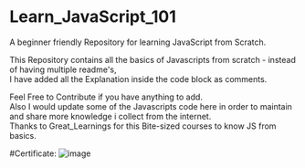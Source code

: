 # Learn_JavaScript_101
A beginner friendly Repository for learning JavaScript from Scratch.

This Repository contains all the basics of Javascripts from scratch - instead of having multiple readme's,<br>
I have added all the Explanation inside the code block as comments.

Feel Free to Contribute if you have anything to add.<br>
Also I would update some of the Javascripts code here in order to maintain and share more knowledge i collect from the internet.<br>
Thanks to Great_Learnings for this Bite-sized courses to know JS from basics.

#Certificate:
![image](https://github.com/user-attachments/assets/83486d86-dc3a-4c5c-8beb-237a4d604648)

